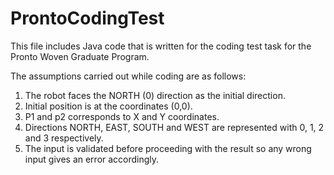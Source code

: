 # ProntoCodingTest
This file includes Java code that is written for the coding test task for the Pronto Woven Graduate Program.

The assumptions carried out while coding are as follows:

1. The robot faces the NORTH (0) direction as the initial direction.
2. Initial position is at the coordinates (0,0).
3. P1 and p2 corresponds to X and Y coordinates.
4. Directions NORTH, EAST, SOUTH and WEST are represented with 0, 1, 2 and 3 respectively.
5. The input is validated before proceeding with the result so any wrong input gives an error accordingly.
 


